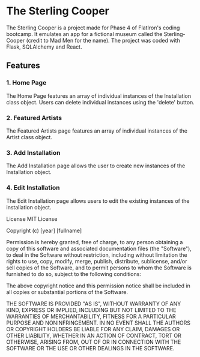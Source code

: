 # The Sterling Cooper

The Sterling Cooper is a project made for Phase 4 of FlatIron's coding bootcamp. It emulates an app for a fictional museum called the Sterling-Cooper (credit to Mad Men for the name). The project was coded with Flask, SQLAlchemy and React.

## Features

### 1. Home Page

The Home Page features an array of individual instances of the Installation class object. Users can delete individual instances using the 'delete' button.

### 2. Featured Artists

The Featured Artists page features an array of individual instances of the Artist class object.

### 3. Add Installation

The Add Installation page allows the user to create new instances of the Installation object.

### 4. Edit Installation

The Edit Installation page allows users to edit the existing instances of the installation object.  

License
MIT License

Copyright (c) [year] [fullname]

Permission is hereby granted, free of charge, to any person obtaining a copy of this software and associated documentation files (the "Software"), to deal in the Software without restriction, including without limitation the rights to use, copy, modify, merge, publish, distribute, sublicense, and/or sell copies of the Software, and to permit persons to whom the Software is furnished to do so, subject to the following conditions:

The above copyright notice and this permission notice shall be included in all copies or substantial portions of the Software.

THE SOFTWARE IS PROVIDED "AS IS", WITHOUT WARRANTY OF ANY KIND, EXPRESS OR IMPLIED, INCLUDING BUT NOT LIMITED TO THE WARRANTIES OF MERCHANTABILITY, FITNESS FOR A PARTICULAR PURPOSE AND NONINFRINGEMENT. IN NO EVENT SHALL THE AUTHORS OR COPYRIGHT HOLDERS BE LIABLE FOR ANY CLAIM, DAMAGES OR OTHER LIABILITY, WHETHER IN AN ACTION OF CONTRACT, TORT OR OTHERWISE, ARISING FROM, OUT OF OR IN CONNECTION WITH THE SOFTWARE OR THE USE OR OTHER DEALINGS IN THE SOFTWARE.
